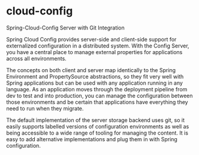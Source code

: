 # cloud-config
Spring-Cloud-Config Server with Git Integration

Spring Cloud Config provides server-side and client-side support for externalized configuration in a distributed system. With the Config Server, you have a central place to manage external properties for applications across all environments. 

The concepts on both client and server map identically to the Spring Environment and PropertySource abstractions, so they fit very well with Spring applications but can be used with any application running in any language. As an application moves through the deployment pipeline from dev to test and into production, you can manage the configuration between those environments and be certain that applications have everything they need to run when they migrate. 

The default implementation of the server storage backend uses git, so it easily supports labelled versions of configuration environments as well as being accessible to a wide range of tooling for managing the content. It is easy to add alternative implementations and plug them in with Spring configuration.
